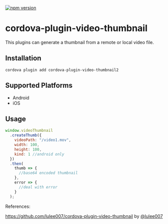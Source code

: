 [![npm version](https://badge.fury.io/js/cordova-plugin-video-thumbnail2.svg)](https://badge.fury.io/js/cordova-plugin-video-thumbnail2)

# cordova-plugin-video-thumbnail

This plugins can generate a thumbnail from a remote or local video file.

## Installation

    cordova plugin add cordova-plugin-video-thumbnail2

## Supported Platforms

- Android
- iOS

## Usage

```javascript
window.videoThumbnail
  .createThumb({
    videoPath: "/video1.mov",
    width: 100,
    height: 100,
    kind: 1 //android only
  })
  .then(
    thumb => {
      //base64 encoded thumbnail
    },
    error => {
      //deal with error
    }
  );
```

References:

https://github.com/lulee007/cordova-plugin-video-thumbnail by [@lulee007](https://github.com/lulee007)
